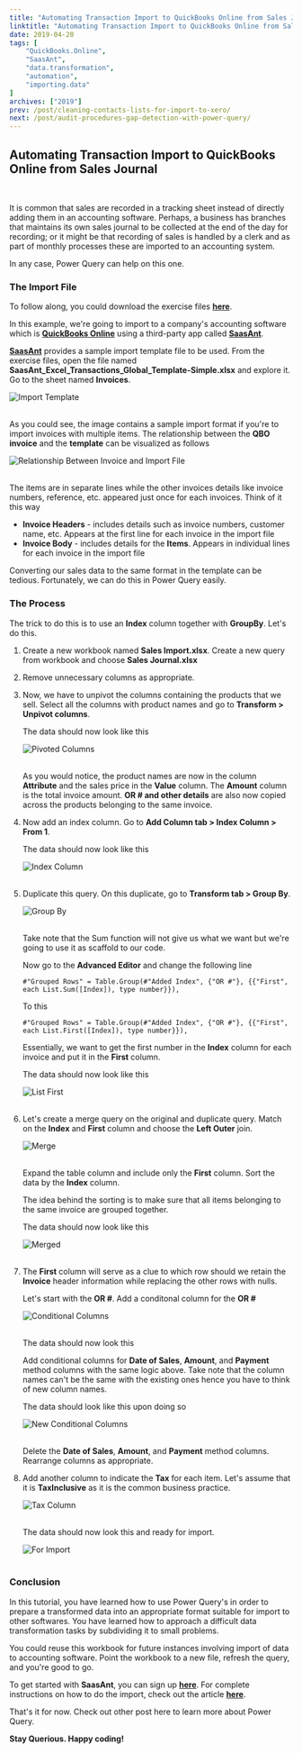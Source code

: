 ```yaml
---
title: "Automating Transaction Import to QuickBooks Online from Sales Journal"
linktitle: "Automating Transaction Import to QuickBooks Online from Sales Journal"
date: 2019-04-20
tags: [
    "QuickBooks.Online",
    "SaasAnt",
    "data.transformation",
    "automation",
    "importing.data"
]
archives: ["2019"]
prev: /post/cleaning-contacts-lists-for-import-to-xero/
next: /post/audit-procedures-gap-detection-with-power-query/
---
```


## Automating Transaction Import to QuickBooks Online from Sales Journal
<br>

It is common that sales are recorded in a tracking sheet instead of directly adding them in an accounting software. Perhaps, a business has branches that maintains its own sales journal to be collected at the end of the day for recording; or it might be that recording of sales is handled by a clerk and as part of monthly processes these are imported to an accounting system.

In any case, Power Query can help on this one. 

### The Import File
To follow along, you could download the exercise files **[here](https://github.com/PowerQueryforAccountants/Automating-Transaction-Import-from-Sales-Journal)**.

In this example, we're going to import to a company's accounting software which is **[QuickBooks Online](https://quickbooks.intuit.com/online/)** using a third-party app called **<a href="https://partners.saasant.com/affiliate/idevaffiliate.php?id=5019_2_3_2" target="_blank">SaasAnt</a>**.

**<a href="https://partners.saasant.com/affiliate/idevaffiliate.php?id=5019_2_3_2" target="_blank">SaasAnt</a>** provides a sample import template file to be used. From the exercise files, open the file named **SaasAnt_Excel_Transactions_Global_Template-Simple.xlsx** and explore it. Go to the sheet named **Invoices**.

![Import Template](/img/automating-transaction-import-from-sales-journal/template.png)
<br/>
<br/>

As you could see, the image contains a sample import format if you're to import invoices with multiple items. The relationship between the **QBO invoice** and the **template** can be visualized as follows

![Relationship Between Invoice and Import File](/img/automating-transaction-import-from-sales-journal/relationship.png)
<br/>
<br/>

The items are in separate lines while the other invoices details like invoice numbers, reference, etc. appeared just once for each invoices. Think of it this way

* **Invoice Headers** - includes details such as invoice numbers, customer name, etc. Appears at the first line for each invoice in the import file
* **Invoice Body** - includes details for the **Items**. Appears in individual lines for each invoice in the import file

Converting our sales data to the same format in the template can be tedious. Fortunately, we can do this in Power Query easily.

### The Process
The trick to do this is to use an **Index** column together with **GroupBy**. Let's do this.

1. Create a new workbook named **Sales Import.xlsx**. Create a new query from workbook and choose **Sales Journal.xlsx**
2. Remove unnecessary columns as appropriate.
3. Now, we have to unpivot the columns containing the products that we sell. Select all the columns with product names and go to **Transform > Unpivot columns**.

    The data should now look like this

    ![Pivoted Columns](/img/automating-transaction-import-from-sales-journal/pivoted.png)
    <br/>
    <br/>

    As you would notice, the product names are now in the column **Attribute** and the sales price in the **Value** column. The **Amount** column is the total invoice amount. **OR # and other details** are also now copied across the products belonging to the same invoice.

4. Now add an index column. Go to **Add Column tab > Index Column > From 1**.

    The data should now look like this

    ![Index Column](/img/automating-transaction-import-from-sales-journal/indexed.png)
    <br/>
    <br/>

5. Duplicate this query. On this duplicate, go to **Transform tab > Group By**. 

    ![Group By](/img/automating-transaction-import-from-sales-journal/groupby.png)
    <br/>
    <br/>

    Take note that the Sum function will not give us what we want but we're going to use it as scaffold to our code. 

    Now go to the **Advanced Editor** and change the following line

    ```
    #"Grouped Rows" = Table.Group(#"Added Index", {"OR #"}, {{"First", each List.Sum([Index]), type number}}),
    ```

    To this

    ```
    #"Grouped Rows" = Table.Group(#"Added Index", {"OR #"}, {{"First", each List.First([Index]), type number}}),
    ```

    Essentially, we want to get the first number in the **Index** column for each invoice and put it in the **First** column.

    The data should now look like this

    ![List First](/img/automating-transaction-import-from-sales-journal/grouped.png)
    <br/>
    <br/>

6. Let's create a merge query on the original and duplicate query. Match on the **Index** and **First** column and choose the **Left Outer** join.

    ![Merge](/img/automating-transaction-import-from-sales-journal/merge.png)
    <br/>
    <br/>

    Expand the table column and include only the **First** column. Sort the data by the **Index** column.

    The idea behind the sorting is to make sure that all items belonging to the same invoice are grouped together. 

    The data should now look like this

    ![Merged](/img/automating-transaction-import-from-sales-journal/merged.png)
    <br/>
    <br/>

7. The **First** column will serve as a clue to which row should we retain the **Invoice** header information while replacing the other rows with nulls. 
    
    Let's start with the **OR #**. Add a conditonal column for the **OR #**

    ![Conditional Columns](/img/automating-transaction-import-from-sales-journal/conditional_col.png)
    <br/>
    <br/>

    The data should now look this

    Add conditional columns for **Date of Sales**, **Amount**, and **Payment** method columns with the same logic above.
    Take note that the column names can't be the same with the existing ones hence you have to think of new column names.

    The data should look like this upon doing so

    ![New Conditional Columns](/img/automating-transaction-import-from-sales-journal/conditional_col1.png)
    <br/>
    <br/>

    Delete the **Date of Sales**, **Amount**, and **Payment** method columns. Rearrange columns as appropriate. 

8. Add another column to indicate the **Tax** for each item. Let's assume that it is **TaxInclusive** as it is the common business practice.

    ![Tax Column](/img/automating-transaction-import-from-sales-journal/tax_col.png)
    <br/>
    <br/>

    The data should now look this and ready for import.

    ![For Import](/img/automating-transaction-import-from-sales-journal/for_import.png)
    <br/>
    <br/>

### Conclusion
In this tutorial, you have learned how to use Power Query's in order to prepare a transformed data into an appropriate format suitable for import to other softwares. You have learned how to approach a difficult data transformation tasks by subdividing it to small problems.

You could reuse this workbook for future instances involving import of data to accounting software. Point the workbook to a new file, refresh the query, and you're good to go.

To get started with **SaasAnt**, you can sign up **<a href="https://partners.saasant.com/affiliate/idevaffiliate.php?id=5019_2_3_2" target="_blank">here</a>**. For complete instructions on how to do the import, check out the article **[here](https://support.saasant.com/support/solutions/articles/14000053040-how-to-import-transactions-in-a-file-using-excel-transactions-app-)**.

That's it for now. Check out other post here to learn more about Power Query.

**Stay Querious. Happy coding!**






    







    